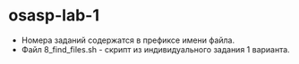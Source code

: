 # osasp-lab-1

- Номера заданий содержатся в префиксе имени файла.
- Файл 8_find_files.sh - скрипт из индивидуального задания 1 варианта.
